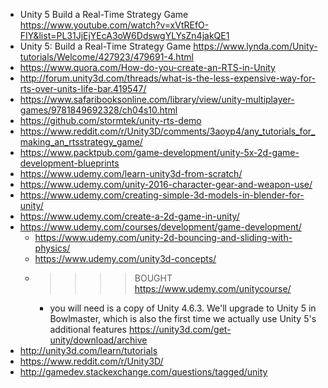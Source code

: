 - Unity 5 Build a Real-Time Strategy Game https://www.youtube.com/watch?v=xVtREfO-FIY&list=PL31JjEjYEcA3oW6DdswgYLYsZn4jakQE1
- Unity 5: Build a Real-Time Strategy Game https://www.lynda.com/Unity-tutorials/Welcome/427923/479691-4.html
- https://www.quora.com/How-do-you-create-an-RTS-in-Unity
- http://forum.unity3d.com/threads/what-is-the-less-expensive-way-for-rts-over-units-life-bar.419547/
- https://www.safaribooksonline.com/library/view/unity-multiplayer-games/9781849692328/ch04s10.html
- https://github.com/stormtek/unity-rts-demo
- https://www.reddit.com/r/Unity3D/comments/3aoyp4/any_tutorials_for_making_an_rtsstrategy_game/
- https://www.packtpub.com/game-development/unity-5x-2d-game-development-blueprints
- https://www.udemy.com/learn-unity3d-from-scratch/
- https://www.udemy.com/unity-2016-character-gear-and-weapon-use/
- https://www.udemy.com/creating-simple-3d-models-in-blender-for-unity/
- https://www.udemy.com/create-a-2d-game-in-unity/
- https://www.udemy.com/courses/development/game-development/
  - https://www.udemy.com/unity-2d-bouncing-and-sliding-with-physics/
  - https://www.udemy.com/unity3d-concepts/
  - >>>> BOUGHT https://www.udemy.com/unitycourse/
    - you will need is a copy of Unity 4.6.3. We'll upgrade to Unity 5 in Bowlmaster, which is also the first time we actually use Unity 5's additional features https://unity3d.com/get-unity/download/archive
- http://unity3d.com/learn/tutorials
- https://www.reddit.com/r/Unity3D/
- http://gamedev.stackexchange.com/questions/tagged/unity
